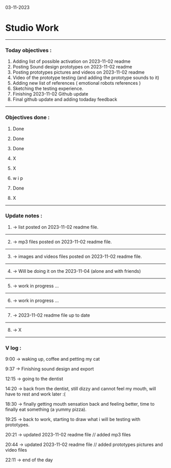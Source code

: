 03-11-2023
# Studio Work 

---

### Today objectives :
1. Adding list of possible activation on 2023-11-02 readme
2. Posting Sound design prototypes on 2023-11-02 readme
3. Posting prototypes pictures and videos on 2023-11-02 readme
4. Video of the prototype testing (and adding the prototype sounds to it)
5. Adding new list of references ( emotional robots references )
6. Sketching the testing experience.
7. Finishing 2023-11-02 Github update
8. Final github update and adding todaday feedback
---

### Objectives done : 

1. Done

2. Done

3. Done

4. X

5. X

6. w i p

7. Done

8. X

---

### Update notes : 

1. -> list posted on 2023-11-02 readme file.

---
2. -> mp3 files posted on 2023-11-02 readme file. 

---
3. -> images and videos files posted on 2023-11-02 readme file. 

---
4. -> Will be doing it on the 2023-11-04 (alone and with friends)

---
5. -> work in progress ...

---
6. -> work in progress ...

--- 
7. -> 2023-11-02 readme file up to date

---
8. -> X

---

### V log :

9:00 -> waking up, coffee and petting my cat

9:37 -> Finishing sound design and export

12:15 -> going to the dentist

14:20 -> back from the dentist, still dizzy and cannot feel my mouth, will have to rest and work later :(

18:30 -> finally getting mouth sensation back and feeling better, time to finally eat something (a yummy pizza).

19:25 -> back to work, starting to draw what i will be testing with prototypes.

20:21 -> updated 2023-11-02 readme file // added mp3 files

20:44 -> updated 2023-11-02 readme file // added prototypes pictures and video files

22:11 -> end of the day
